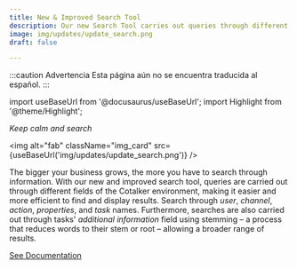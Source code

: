 ```yaml
---
title: New & Improved Search Tool
description: Our new Search Tool carries out queries through different fields of the Cotalker environment, making it easier and more efficient to find and display results.
image: img/updates/update_search.png
draft: false

---
```


:::caution Advertencia
Esta página aún no se encuentra traducida al español.
:::

import useBaseUrl from '@docusaurus/useBaseUrl'; 
import Highlight from '@theme/Highlight';


<div className="align-center">
<div className="card">
<div className="card__header">

<span className="hero__subtitle"><em>

Keep calm and search 

</em></span>

</div>
<div className="card__image">

<img alt="fab" className="img_card" src={useBaseUrl('img/updates/update_search.png')} />
<br/>

</div>
<div className="card__body">

The bigger your business grows, the more you have to search through information. With our new and improved search tool, queries are carried out through different fields of the Cotalker environment, making it easier and more efficient to find and display results. Search through _user_, _channel_, _action_, _properties_, and _task_ names. Furthermore, searches are also carried out through tasks' _additional information_ field using stemming – a process that reduces words to their stem or root – allowing a broader range of results.

</div>
<div className="card__footer text-center align-padding-center">

<a className="button button--info button--block" href="/docs/documentation/client/client_search">See Documentation</a>
<br/>

</div>
</div>
</div>

